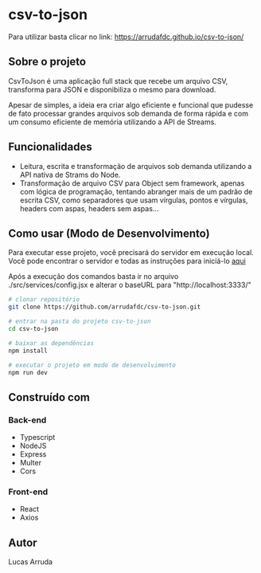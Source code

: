 # csv-to-json

Para utilizar basta clicar no link: https://arrudafdc.github.io/csv-to-json/

## Sobre o projeto

CsvToJson é uma aplicação full stack que recebe um arquivo CSV, transforma para JSON e disponibiliza o mesmo para download.

Apesar de simples, a ideia era criar algo eficiente e funcional que pudesse de fato processar grandes arquivos sob demanda de forma rápida e com um consumo eficiente de memória utilizando a API de Streams.

## Funcionalidades

- Leitura, escrita e transformação de arquivos sob demanda utilizando a API nativa de Strams do Node.
- Transformação de arquivo CSV para Object sem framework, apenas com lógica de programação, tentando abranger mais de um padrão de escrita CSV, como separadores que usam vírgulas, pontos e vírgulas, headers com aspas, headers sem aspas...

## Como usar (Modo de Desenvolvimento)

Para executar esse projeto, você precisará do servidor em execução local. Você pode encontrar o servidor e todas as instruções para iniciá-lo [aqui](https://github.com/arrudafdc/csv-to-json-server)

Após a execução dos comandos basta ir no arquivo ./src/services/config.jsx e alterar o baseURL para "http://localhost:3333/"

```bash
# clonar repositório
git clone https://github.com/arrudafdc/csv-to-json.git

# entrar na pasta do projeto csv-to-json
cd csv-to-json

# baixar as dependências
npm install

# executar o projeto em modo de desenvolvimento
npm run dev
```

## Construído com

### Back-end

- Typescript
- NodeJS
- Express
- Multer
- Cors

### Front-end

- React
- Axios

## Autor

Lucas Arruda

